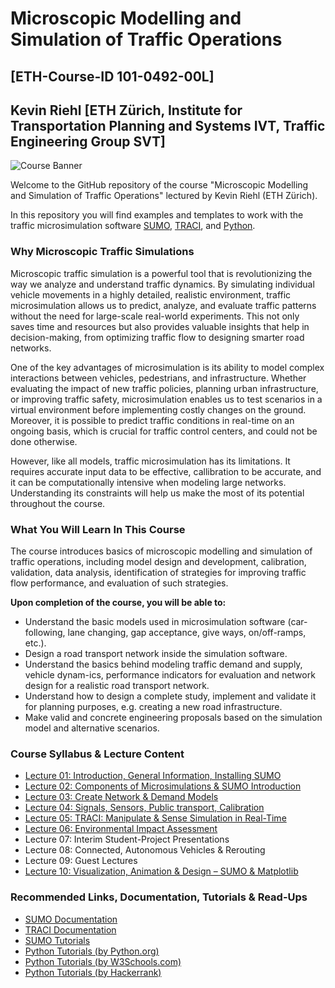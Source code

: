 # Microscopic Modelling and Simulation of Traffic Operations 
## [ETH-Course-ID 101-0492-00L]
## Kevin Riehl [ETH Zürich, Institute for Transportation Planning and Systems IVT, Traffic Engineering Group SVT]

![Course Banner](pictures/banner.PNG "Course Banner")

Welcome to the GitHub repository of the course "Microscopic Modelling and Simulation of Traffic Operations" lectured by Kevin Riehl (ETH Zürich).

In this repository you will find examples and templates to work with the traffic microsimulation software [SUMO](https://sumo.dlr.de/), [TRACI](https://sumo.dlr.de/docs/TraCI.html), and [Python](https://www.python.org/).

### Why Microscopic Traffic Simulations

Microscopic traffic simulation is a powerful tool that is revolutionizing the way we analyze and understand traffic dynamics. 
By simulating individual vehicle movements in a highly detailed, realistic environment, traffic microsimulation allows us to predict, analyze, and evaluate traffic patterns without the need for large-scale real-world experiments. 
This not only saves time and resources but also provides valuable insights that help in decision-making, from optimizing traffic flow to designing smarter road networks.

One of the key advantages of microsimulation is its ability to model complex interactions between vehicles, pedestrians, and infrastructure. 
Whether evaluating the impact of new traffic policies, planning urban infrastructure, or improving traffic safety, microsimulation enables us to test scenarios in a virtual environment before implementing costly changes on the ground.
Moreover, it is possible to predict traffic conditions in real-time on an ongoing basis, which is crucial for traffic control centers, and could not be done otherwise.

However, like all models, traffic microsimulation has its limitations. 
It requires accurate input data to be effective, callibration to be accurate, and it can be computationally intensive when modeling large networks. Understanding its constraints will help us make the most of its potential throughout the course.


### What You Will Learn In This Course
The course introduces basics of microscopic modelling and simulation of traffic operations, including model design and development, calibration, validation, data analysis, identification of strategies for improving traffic flow performance, and evaluation of such strategies. 

**Upon completion of the course, you will be able to:**
- Understand the basic models used in microsimulation software (car-following, lane changing, gap acceptance, give ways, on/off-ramps, etc.).
- Design a road transport network inside the simulation software.
- Understand the basics behind modeling traffic demand and supply, vehicle dynam-ics, performance indicators for evaluation and network design for a realistic road transport network.
- Understand how to design a complete study, implement and validate it for planning purposes, e.g. creating a new road infrastructure.
- Make valid and concrete engineering proposals based on the simulation model and alternative scenarios.

### Course Syllabus & Lecture Content
- [Lecture 01: Introduction, General Information, Installing SUMO](https://github.com/DerKevinRiehl/eth_microsimulation_traffic/blob/main/Lecture01/README.md)
- [Lecture 02: Components of Microsimulations & SUMO Introduction](https://github.com/DerKevinRiehl/eth_microsimulation_traffic/blob/main/Lecture02/README.md)
- [Lecture 03: Create Network & Demand Models](https://github.com/DerKevinRiehl/eth_microsimulation_traffic/blob/main/Lecture03/README.md)
- [Lecture 04: Signals, Sensors, Public transport, Calibration](https://github.com/DerKevinRiehl/eth_microsimulation_traffic/blob/main/Lecture04/README.md)
- [Lecture 05: TRACI: Manipulate & Sense Simulation in Real-Time](https://github.com/DerKevinRiehl/eth_microsimulation_traffic/blob/main/Lecture05/README.md)
- [Lecture 06: Environmental Impact Assessment](https://github.com/DerKevinRiehl/eth_microsimulation_traffic/blob/main/Lecture06/README.md)
- Lecture 07: Interim Student-Project Presentations
- Lecture 08: Connected, Autonomous Vehicles & Rerouting
- Lecture 09: Guest Lectures
- [Lecture 10: Visualization, Animation & Design – SUMO & Matplotlib](https://github.com/DerKevinRiehl/eth_microsimulation_traffic/blob/main/Lecture10/README.md)



### Recommended Links, Documentation, Tutorials & Read-Ups

- [SUMO Documentation](https://sumo.dlr.de/docs/index.html "SUMO Documentation")
- [TRACI Documentation](https://sumo.dlr.de/pydoc/traci.html "TRACI Documentation")
- [SUMO Tutorials](https://sumo.dlr.de/docs/Tutorials/index.html "SUMO Tutorials")
- [Python Tutorials (by Python.org)](https://docs.python.org/3/tutorial/index.html "Python Tutorial (by Python.org)")
- [Python Tutorials (by W3Schools.com)](https://www.w3schools.com/python/ "Python Tutorial (by W3Schools.com)")
- [Python Tutorials (by Hackerrank)](https://www.hackerrank.com/domains/python "Python Tutorial (by Hackerrank)")
